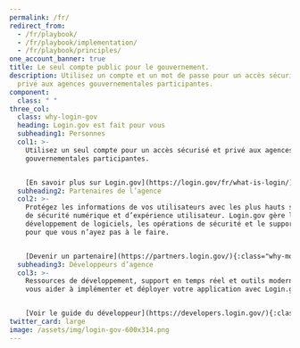 ```yaml
---
permalink: /fr/
redirect_from:
  - /fr/playbook/
  - /fr/playbook/implementation/
  - /fr/playbook/principles/
one_account_banner: true
title: Le seul compte public pour le gouvernement.
description: Utilisez un compte et un mot de passe pour un accès sécurisé et
  privé aux agences gouvernementales participantes.
component:
  class: " "
three_col:
  class: why-login-gov
  heading: Login.gov est fait pour vous
  subheading1: Personnes
  col1: >-
    Utilisez un seul compte pour un accès sécurisé et privé aux agences
    gouvernementales participantes.


    [En savoir plus sur Login.gov](https://login.gov/fr/what-is-login/){:class="why-more-info"}
  subheading2: Partenaires de l’agence
  col2: >-
    Protégez les informations de vos utilisateurs avec les plus hauts standards
    de sécurité numérique et d’expérience utilisateur. Login.gov gère le
    développement de logiciels, les opérations de sécurité et le support client
    pour que vous n’ayez pas à le faire.


    [Devenir un partenaire](https://partners.login.gov/){:class="why-more-info"}
  subheading3: Développeurs d’agence
  col3: >-
    Ressources de développement, support en temps réel et outils modernes pour
    vous aider à implémenter et déployer votre application avec Login.gov


    [Voir le guide du développeur](https://developers.login.gov/){:class="why-more-info"}
twitter_card: large
image: /assets/img/login-gov-600x314.png
---
```

